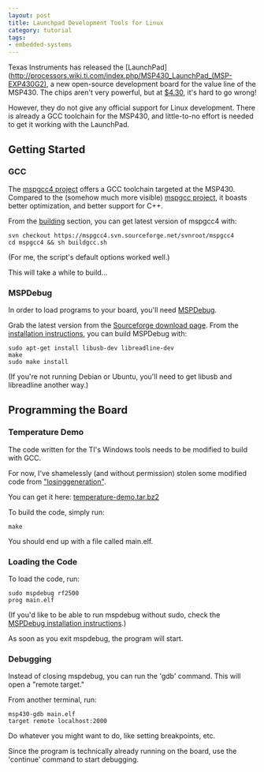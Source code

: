 ```yaml
---
layout: post
title: Launchpad Development Tools for Linux
category: tutorial
tags:
- embedded-systems
---
```


Texas Instruments has released the [LaunchPad](http://processors.wiki.ti.com/index.php/MSP430_LaunchPad_(MSP-EXP430G2),
a new open-source development board for the value line of the MSP430. The chips aren't very powerful, but at
[$4.30](http://processors.wiki.ti.com/index.php/MSP430_LaunchPad_%28MSP-EXP430G2%29#Quick_Links), it's hard to go wrong!

However, they do not give any official support for Linux development. There is already a GCC toolchain for the MSP430,
and little-to-no effort is needed to get it working with the LaunchPad.

## Getting Started ##
### GCC ###
The [mspgcc4 project](http://mspgcc4.sourceforge.net) offers a GCC toolchain targeted at the MSP430.
Compared to the (somehow much more visible) [mspgcc project](http://mspgcc.sourceforge.net/), it boasts better optimization, and
better support for C++.

From the [building](http://mspgcc4.sourceforge.net/#building) section, you can get latest version of mspgcc4 with:

    svn checkout https://mspgcc4.svn.sourceforge.net/svnroot/mspgcc4
    cd mspgcc4 && sh buildgcc.sh
(For me, the script's default options worked well.)

This will take a while to build...

### MSPDebug ###
In order to load programs to your board, you'll need [MSPDebug](http://mspdebug.sourceforge.net/).

Grab the latest version from the [Sourceforge download page](http://sourceforge.net/projects/mspdebug/files).
From the [installation instructions](http://mspdebug.sourceforge.net/download.html), you can build MSPDebug with:

    sudo apt-get install libusb-dev libreadline-dev
    make
    sudo make install
(If you're not running Debian or Ubuntu, you'll need to get libusb and libreadline another way.)

## Programming the Board ##
### Temperature Demo ###
The code written for the TI's Windows tools needs to be modified to build with GCC.

For now, I've shamelessly (and without permission) stolen some modified code from
["losinggeneration"](http://losinggeneration.homelinux.org/2010/07/02/msp430-launchpad-on-linux/).

You can get it here: [temperature-demo.tar.bz2](http://www.engineering.uwaterloo.ca/~rcfox/dokuwiki/lib/exe/fetch.php?media=temperature-demo.tar.bz2)

To build the code, simply run:

    make
You should end up with a file called main.elf.

### Loading the Code ###
To load the code, run:

    sudo mspdebug rf2500
    prog main.elf
(If you'd like to be able to run mspdebug without sudo, check the
[MSPDebug installation instructions](http://mspdebug.sourceforge.net/download.html).)

As soon as you exit mspdebug, the program will start.

### Debugging ###
Instead of closing mspdebug, you can run the 'gdb' command. This will open a "remote target."

From another terminal, run:

    msp430-gdb main.elf
    target remote localhost:2000

Do whatever you might want to do, like setting breakpoints, etc.

Since the program is technically already running on the board, use the 'continue' command to start debugging.
